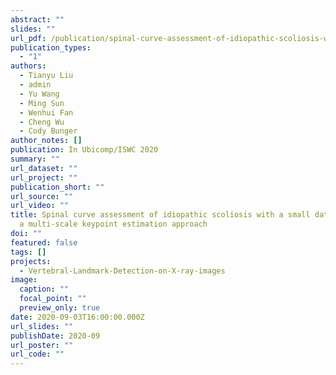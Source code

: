 ```yaml
---
abstract: ""
slides: ""
url_pdf: /publication/spinal-curve-assessment-of-idiopathic-scoliosis-with-a-small-dataset-via-a-multi-scale-keypoint-estimation-approach/Ubicomp-ISWC.pdf
publication_types:
  - "1"
authors:
  - Tianyu Liu
  - admin
  - Yu Wang
  - Ming Sun
  - Wenhui Fan
  - Cheng Wu
  - Cody Bunger
author_notes: []
publication: In Ubicomp/ISWC 2020
summary: ""
url_dataset: ""
url_project: ""
publication_short: ""
url_source: ""
url_video: ""
title: Spinal curve assessment of idiopathic scoliosis with a small dataset via
  a multi-scale keypoint estimation approach
doi: ""
featured: false
tags: []
projects:
  - Vertebral-Landmark-Detection-on-X-ray-images
image:
  caption: ""
  focal_point: ""
  preview_only: true
date: 2020-09-03T16:00:00.000Z
url_slides: ""
publishDate: 2020-09
url_poster: ""
url_code: ""
---
```

